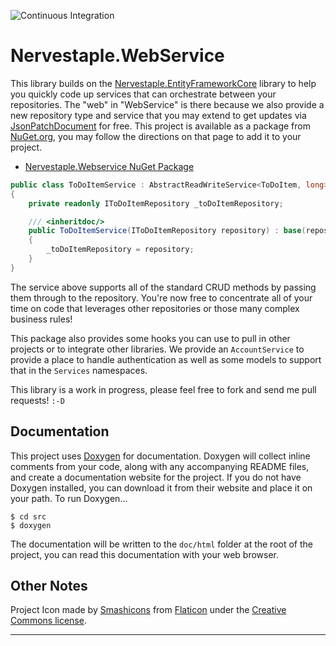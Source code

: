 ![Continuous Integration](https://github.com/cmiles74/WebService/actions/workflows/ci.yml/badge.svg)

# Nervestaple.WebService

This library builds on the [Nervestaple.EntityFrameworkCore][1] library to help 
you quickly code up services that can orchestrate between your repositories. 
The "web" in "WebService" is there because we also provide a new
repository type and service that you may extend to get updates via 
[JsonPatchDocument][2] for free. This project is available as a package from
[NuGet.org][0], you may follow the directions on that page to add it to your 
project.

* [Nervestaple.Webservice NuGet Package][0]

```cs
public class ToDoItemService : AbstractReadWriteService<ToDoItem, long>, IToDoItemService
{
    private readonly IToDoItemRepository _toDoItemRepository;

    /// <inheritdoc/>
    public ToDoItemService(IToDoItemRepository repository) : base(repository)
    {
        _toDoItemRepository = repository;
    }
}
```

The service above supports all of the standard CRUD methods by passing them
through to the repository. You're now free to concentrate all of your time on
code that leverages other repositories or those many complex business rules!

This package also provides some hooks you can use to pull in other projects or
to integrate other libraries. We provide an `AccountService` to provide a place
to handle authentication as well as some models to support that in the 
`Services` namespaces. 

This library is a work in progress, please feel free to fork and send me pull
requests! `:-D`

## Documentation

This project uses [Doxygen][4] for documentation. Doxygen will collect inline 
comments from your code, along with any accompanying README files, and create 
a documentation website for the project. If you do not have Doxygen installed,
you can download it from their website and place it on your path. To run 
Doxygen...

    $ cd src
    $ doxygen

The documentation will be written to the `doc/html` folder at the root of the 
project, you can read this documentation with your web browser.

## Other Notes

Project Icon made by [Smashicons](https://www.flaticon.com/authors/smashicons) from 
[Flaticon](https://www.flaticon.com/) under the 
[Creative Commons license](http://creativecommons.org/licenses/by/3.0/).

----

[0]: https://www.nuget.org/packages/Nervestaple.WebService/
[1]: https://github.com/cmiles74/EntityFrameworkCore
[2]: https://docs.microsoft.com/en-us/aspnet/core/web-api/jsonpatch
[4]: http://www.doxygen.nl/

